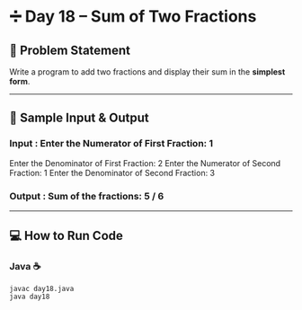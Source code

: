 # ➗ Day 18 – Sum of Two Fractions  

## 🎯 Problem Statement  
Write a program to add two fractions and display their sum in the **simplest form**.  

---

## 📝 Sample Input & Output  

### Input :  Enter the Numerator of First Fraction: 1 
 Enter the Denominator of First Fraction: 2
 Enter the Numerator of Second Fraction: 1
 Enter the Denominator of Second Fraction: 3


### Output :  Sum of the fractions: 5 / 6

---

## 💻 How to Run Code  

### Java ☕  
```
javac day18.java
java day18
